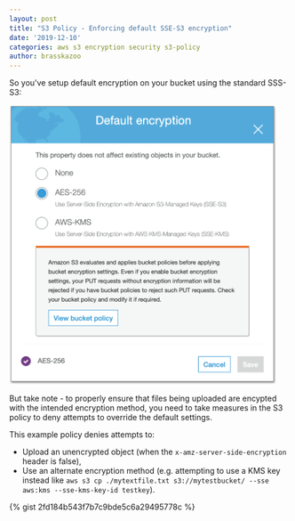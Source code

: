 ```yaml
---
layout: post
title: "S3 Policy - Enforcing default SSE-S3 encryption"
date: '2019-12-10'
categories: aws s3 encryption security s3-policy
author: brasskazoo
---
```


So you've setup default encryption on your bucket using the standard SSS-S3:

<img src="/assets/images/2019/12/AWS%20S3%20Default%20Encryption.png"  width="480">

But take note - to properly ensure that files being uploaded are encypted with the intended encryption method, you need to take measures in the S3 policy to deny attempts to override the default settings.

This example policy denies attempts to:
* Upload an unencrypted object (when the `x-amz-server-side-encryption` header is false), 
* Use an alternate encryption method (e.g. attempting to use a KMS key instead like `aws s3 cp ./mytextfile.txt s3://mytestbucket/ --sse aws:kms --sse-kms-key-id testkey`).

{% gist 2fd184b543f7b7c9bde5c6a29495778c %}
